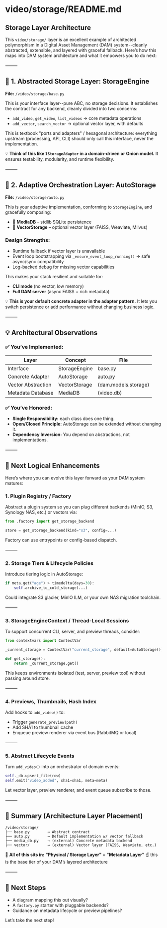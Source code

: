 # video/storage/README.md

## Storage Layer Architecture

This `video/storage/` layer is an excellent example of architected polymorphism in a Digital Asset Management (DAM) system--cleanly abstracted, extensible, and layered with graceful fallback. Here’s how this maps into DAM system architecture and what it empowers you to do next:

⸻

## 🧱 1. Abstracted Storage Layer: StorageEngine

**File:** `/video/storage/base.py`

This is your interface layer--pure ABC, no storage decisions. It establishes the contract for any backend, cleanly divided into two concerns:

- `add_video`, `get_video`, `list_videos` → core metadata operations
- `add_vector`, `search_vector` → optional vector layer, with defaults

This is textbook "ports and adapters" / hexagonal architecture: everything upstream (processing, API, CLI) should only call this interface, never the implementation.

💡 **Think of this like `IStorageAdapter` in a domain-driven or Onion model.** It ensures testability, modularity, and runtime flexibility.

⸻

## 🔌 2. Adaptive Orchestration Layer: AutoStorage

**File:** `/video/storage/auto.py`

This is your adaptive implementation, conforming to `StorageEngine`, and gracefully composing:

- 📂 **MediaDB** – stdlib SQLite persistence
- 🧠 **VectorStorage** – optional vector layer (FAISS, Weaviate, Milvus)

### Design Strengths:

- Runtime fallback if vector layer is unavailable
- Event loop bootstrapping via `_ensure_event_loop_running()` → safe async/sync compatibility
- Log-backed debug for missing vector capabilities

This makes your stack resilient and suitable for:

- **CLI mode** (no vector, low memory)
- **Full DAM server** (async FAISS + rich metadata)

💡 **This is your default concrete adapter in the adapter pattern.** It lets you switch persistence or add performance without changing business logic.

⸻

## 💡 Architectural Observations

### ✅ You’ve Implemented:

|Layer             |Concept      |File                |
|------------------|-------------|--------------------|
|Interface         |StorageEngine|base.py             |
|Concrete Adapter  |AutoStorage  |auto.py             |
|Vector Abstraction|VectorStorage|(dam.models.storage)|
|Metadata Database |MediaDB      |(video.db)          |

### ✅ You’ve Honored:

- **Single Responsibility:** each class does one thing.
- **Open/Closed Principle:** AutoStorage can be extended without changing it.
- **Dependency Inversion:** You depend on abstractions, not implementations.

⸻

## 🔭 Next Logical Enhancements

Here’s where you can evolve this layer forward as your DAM system matures:

### 1. Plugin Registry / Factory

Abstract a plugin system so you can plug different backends (MinIO, S3, Synology NAS, etc.) or vectors via:

```python
from .factory import get_storage_backend

store = get_storage_backend(kind="s3", config=...)
```

Factory can use entrypoints or config-based dispatch.

⸻

### 2. Storage Tiers & Lifecycle Policies

Introduce tiering logic in AutoStorage:

```python
if meta.get("age") > timedelta(days=30):
    self.archive_to_cold_storage(...)
```

Could integrate S3 glacier, MinIO ILM, or your own NAS migration toolchain.

⸻

### 3. StorageEngineContext / Thread-Local Sessions

To support concurrent CLI, server, and preview threads, consider:

```python
from contextvars import ContextVar

_current_storage = ContextVar("current_storage", default=AutoStorage())

def get_storage():
    return _current_storage.get()
```

This keeps environments isolated (test, server, preview tool) without passing around store.

⸻

### 4. Previews, Thumbnails, Hash Index

Add hooks to `add_video()` to:

- Trigger `generate_preview(path)`
- Add SHA1 to thumbnail cache
- Enqueue preview renderer via event bus (RabbitMQ or local)

⸻

### 5. Abstract Lifecycle Events

Turn `add_video()` into an orchestrator of domain events:

```python
self._db.upsert_file(row)
self.emit("video_added", sha1=sha1, meta=meta)
```

Let vector layer, preview renderer, and event queue subscribe to those.

⸻

## 📁 Summary (Architecture Layer Placement)

```
/video/storage/
├── base.py        → Abstract contract
├── auto.py        → Default implementation w/ vector fallback
├── media_db.py    → (external) Concrete metadata backend
├── vector/        → (external) Vector layer (FAISS, Weaviate, etc.)
```

📌 **All of this sits in:**
**"Physical / Storage Layer" + "Metadata Layer"**
☝️ this is the base tier of your DAM’s layered architecture

⸻

## 🚀 Next Steps

- A diagram mapping this out visually?
- A `factory.py` starter with pluggable backends?
- Guidance on metadata lifecycle or preview pipelines?

Let’s take the next step!